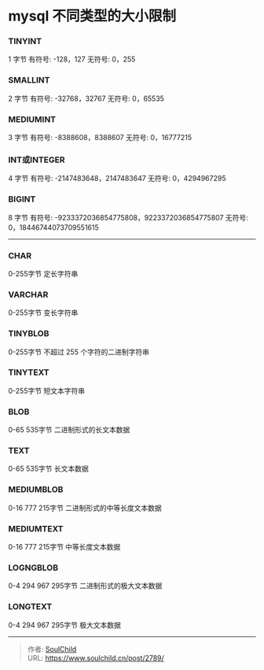 # mysql 不同类型的大小限制

<!--more-->

### TINYINT
1 字节
有符号: -128，127
无符号: 0，255

### SMALLINT
2 字节
有符号: -32768，32767
无符号: 0，65535

### MEDIUMINT
3 字节
有符号: -8388608，8388607
无符号: 0，16777215

### INT或INTEGER
4 字节
有符号: -2147483648，2147483647
无符号: 0，4294967295

### BIGINT
8 字节
有符号: -9233372036854775808，9223372036854775807
无符号: 0，18446744073709551615

---

### CHAR
0-255字节
定长字符串

### VARCHAR
0-255字节
变长字符串

### TINYBLOB
0-255字节
不超过 255 个字符的二进制字符串

### TINYTEXT
0-255字节
短文本字符串

### BLOB
0-65 535字节
二进制形式的长文本数据

### TEXT
0-65 535字节
长文本数据

### MEDIUMBLOB
0-16 777 215字节
二进制形式的中等长度文本数据

### MEDIUMTEXT
0-16 777 215字节
中等长度文本数据

### LOGNGBLOB
0-4 294 967 295字节
二进制形式的极大文本数据

###  LONGTEXT
0-4 294 967 295字节
极大文本数据


---

> 作者: [SoulChild](https://www.soulchild.cn)  
> URL: https://www.soulchild.cn/post/2789/  

